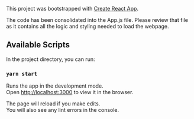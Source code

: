 This project was bootstrapped with [Create React App](https://github.com/facebook/create-react-app).

The code has been consolidated into the App.js file. Please review that file as it contains all the logic and styling needed to load the webpage.

## Available Scripts

In the project directory, you can run:

### `yarn start`

Runs the app in the development mode.<br />
Open [http://localhost:3000](http://localhost:3000) to view it in the browser.

The page will reload if you make edits.<br />
You will also see any lint errors in the console.
